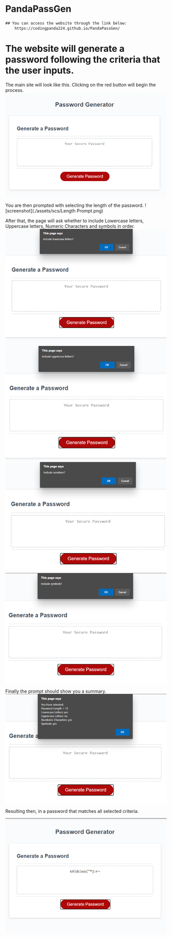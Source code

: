 # PandaPassGen


    ## You can access the website through the link below:
        https://codingpanda224.github.io/PandaPassGen/

# The website will generate a password following the criteria that the user inputs.

The main site will look like this. Clicking on the red button will begin the process.
![screenshot](./assets/scs/Main.png)

You are then prompted with selecting the length of the password.
![screenshot](./assets/scs/Length Prompt.png) 

After that, the page will ask whether to include Lowercase letters, Uppercase letters, Numeric Characters and symbols in order. 
![screenshot](./assets/scs/Criteria-Lower.png) 
![screenshot](./assets/scs/Criteria-Upper.png) 
![screenshot](./assets/scs/Criteria-Numbers.png) 
![screenshot](./assets/scs/Criteria-Symbols.png) 

Finally the prompt should show you a summary.
![screenshot](./assets/scs/ConfirmationAlert.png) 

Resulting then, in a password that matches all selected criteria.

![screenshot](./assets/scs/PasswordGen.png) 



